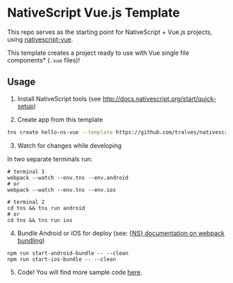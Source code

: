 # NativeScript Vue.js Template

This repo serves as the starting point for NativeScript + Vue.js projects, using [nativescript-vue](https://github.com/rigor789/nativescript-vue).

This template creates a project ready to use with Vue single file components\* (`.vue` files)!

## Usage

1. Install NativeScript tools (see http://docs.nativescript.org/start/quick-setup)

2. Create app from this template
```bash
tns create hello-ns-vue --template https://github.com/tralves/nativescript-vue-webpack-template
```

3. Watch for changes while developing

In two separate terminals run:
```
# terminal 1
webpack --watch --env.tns --env.android
# or
webpack --watch --env.tns --env.ios

# terminal 2
cd tns && tns run android
# or
cd tns && tns run ios
```

4. Bundle Android or iOS for deploy (see: [{NS} documentation on webpack bundling](https://docs.nativescript.org/tooling/bundling-with-webpack#bundling))
```
npm run start-android-bundle -- --clean
npm run start-ios-bundle -- --clean
```

5. Code!
You will find more sample code [here](https://github.com/tralves/nativescript-vue/tree/master/samples).
